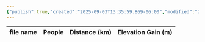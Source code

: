 ```yaml
---
{"publish":true,"created":"2025-09-03T13:35:59.869-06:00","modified":"2025-09-03T14:48:58.920-06:00","published":"2025-09-03T14:48:58.920-06:00","tags":["route"],"cssclasses":"","elevation":null,"region":"Lake Louise","location":null,"DWYT":"Outstanding","Kane":null,"completed":true}
---
```



| file name | People | Distance (km) | Elevation Gain (m) |
| --------- | ------ | ------------- | ------------------ |